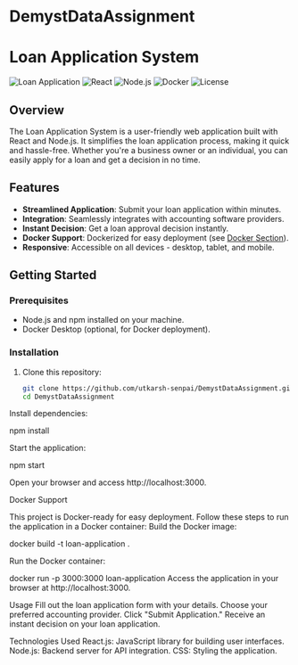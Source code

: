 # DemystDataAssignment
# Loan Application System

![Loan Application](https://img.shields.io/badge/Loan-Application-brightgreen)
![React](https://img.shields.io/badge/React-16.14.0-blue)
![Node.js](https://img.shields.io/badge/Node.js-14.17.5-green)
![Docker](https://img.shields.io/badge/Docker-Supported-blueviolet)
![License](https://img.shields.io/github/license/utkarsh-senpai/DemystDataAssignment)

## Overview

The Loan Application System is a user-friendly web application built with React and Node.js. It simplifies the loan application process, making it quick and hassle-free. Whether you're a business owner or an individual, you can easily apply for a loan and get a decision in no time.

## Features

- **Streamlined Application**: Submit your loan application within minutes.
- **Integration**: Seamlessly integrates with accounting software providers.
- **Instant Decision**: Get a loan approval decision instantly.
- **Docker Support**: Dockerized for easy deployment (see [Docker Section](#docker-support)).
- **Responsive**: Accessible on all devices - desktop, tablet, and mobile.

## Getting Started

### Prerequisites

- Node.js and npm installed on your machine.
- Docker Desktop (optional, for Docker deployment).

### Installation

1. Clone this repository:

   ```bash
   git clone https://github.com/utkarsh-senpai/DemystDataAssignment.git
   cd DemystDataAssignment
   
Install dependencies:

npm install

Start the application:

npm start

Open your browser and access http://localhost:3000.


Docker Support

This project is Docker-ready for easy deployment. Follow these steps to run the application in a Docker container:
Build the Docker image:

docker build -t loan-application .

Run the Docker container:

docker run -p 3000:3000 loan-application
Access the application in your browser at http://localhost:3000.


Usage
Fill out the loan application form with your details.
Choose your preferred accounting provider.
Click "Submit Application."
Receive an instant decision on your loan application.

Technologies Used
React.js: JavaScript library for building user interfaces.
Node.js: Backend server for API integration.
CSS: Styling the application.
